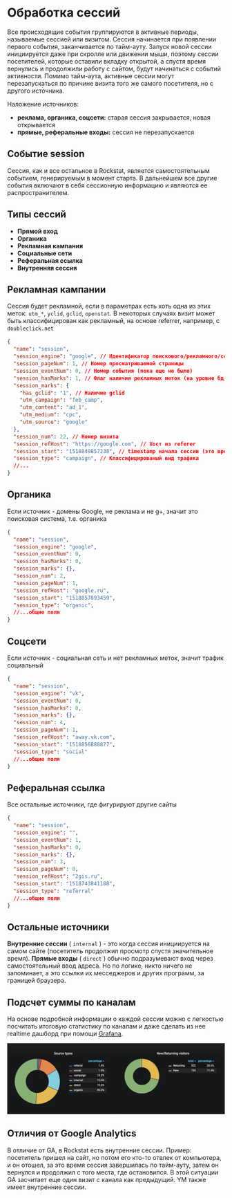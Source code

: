 # Обработка сессий

Все происходящие события группируются в активные периоды, называемые сессией или визитом.
Сессия начинается при появлении первого события, заканчивается по тайм-ауту.
Запуск новой сессии инициируется даже при скролле или движении мыши,
поэтому сессии посетителей, которые оставили вкладку открытой,
а спустя время вернулись и продолжили работу с сайтом,
будут начинаться с событий активности. Помимо тайм-аута,
активные сессии могут перезапускаться по причине визита того же самого посетителя,
но с другого источника.

Наложение источников:

 - **реклама, органика, соцсети:** старая сессия закрывается, новая открывается
 - **прямые, реферальные входы:** сессия не перезапускается

## Событие session

Сессия, как и все остальное в Rockstat, является самостоятельным событием, генерируемым в момент старта. В дальнейшем все другие события включают в себя сессионную информацию и являются ее распространителем.


## Типы сессий

* **Прямой вход**
* **Органика**
* **Рекламная кампания**
* **Социальные сети**
* **Реферальная ссылка**
* **Внутренняя сессия**

## Рекламная кампании

Сессия будет рекламной, если в параметрах есть хоть одна из этих меток: `utm_*`, `yclid`, `gclid`, `openstat`.
В некоторых случаях визит может быть классифицирован как рекламный, на основе referrer, например, c `doubleclick.net`



```json
{
  "name": "session",
  "session_engine": "google", // Идентификатор поискового/рекламного/социального движка
  "session_pageNum": 1, // Номер просматриваемой страницы
  "session_eventNum": 0, // Номер события (пока еще не было)
  "session_hasMarks": 1, // Флаг наличия рекламных меток (на уровне бд, удобнее его иметь)
  "session_marks": {
    "has_gclid": "1", // Наличие gclid
    "utm_campaign": "feb_camp",
    "utm_content": "ad_1",
    "utm_medium": "cpc",
    "utm_source": "google"
  },
  "session_num": 22, // Номер визита
  "session_refHost": "https://google.com", // Хост из referer
  "session_start": "1518849857238", // timestamp начала сессии (это время)
  "session_type": "campaign", // Классифицированый вид трафика
  //...
}
```


## Органика

Если источник - домены Google, не реклама и не g+, значит это поисковая система, т.е. органика


```json
{
  "name": "session",
  "session_engine": "google",
  "session_eventNum": 0,
  "session_hasMarks": 0,
  "session_marks": {},
  "session_num": 2,
  "session_pageNum": 1,
  "session_refHost": "google.ru",
  "session_start": "1518857893459",
  "session_type": "organic",
  //...общие поля
}
```

## Соцсети

Если источник - социальная сеть и нет рекламных меток, значит трафик социальный

```json
{
  "name": "session",
  "session_engine": "vk",
  "session_eventNum": 0,
  "session_hasMarks": 0,
  "session_marks": {},
  "session_num": 4,
  "session_pageNum": 1,
  "session_refHost": "away.vk.com",
  "session_start": "1518856888877",
  "session_type": "social"
  //...общие поля
}
```

## Реферальная ссылка

Все остальные источники, где фигурируют другие сайты

```json
{
  "name": "session",
  "session_engine": "",
  "session_eventNum": 1,
  "session_hasMarks": 0,
  "session_marks": {},
  "session_num": 3,
  "session_pageNum": 0,
  "session_refHost": "2gis.ru",
  "session_start": "1518743841188",
  "session_type": "referral"
  //...общие поля
}
```
## Остальные источники

**Внутренние сессии** ( `internal` ) - это когда сессия инициируется на самом сайте (посетитель продолжил просмотр спустя значительное время).
**Прямые входы** ( `direct` ) обычно подразумевают вход через самостоятельный ввод адреса. Но по логике, никто ничего не запоминает, а это ссылки их месседжеров и других программ, за границей браузера.

## Подсчет суммы по каналам

На основе подробной информации о каждой сессии можно с легкостью посчитать итоговую статистику по каналам и даже сделать из нее realtime дашборд при помощи [Grafana](grafana).

![](/static/media/alcojs_sessions/sum_by_channel.png)

## Отличия от Google Analytics

В отличие от GA, в Rockstat есть внутренние сессии.
Пример: посетитель пришел на сайт, но потом его кто-то отвлек от компьютера, и он отошел,
за это время сессия завершилась по тайм-ауту, затем он вернулся и продолжил с того места,
где остановился. В этой ситуации GA засчитает еще один визит с канала как предыдущий.
YM также имеет внутренние сессии.
